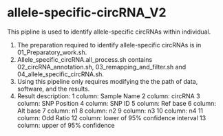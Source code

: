 # allele-specific-circRNA_V2
This pipline is used to identify allele-specific circRNAs within individual.

1. The preparation required to identify allele-specific circRNAs is in 01_Preparatory_work.sh.
2. Allele_specific_circRNA.all_process.sh contains 02_circRNA_annotation.sh, 03_remapping_and_filter.sh and 04_allele_specific_circRNA.sh.
3. Using this pipeline only requires modifying the the path of data, software, and the results.
4. Result description: 
	1 column: Sample Name
	2 column: circRNA
	3 column: SNP Position
	4 column: SNP ID
	5 column: Ref base
	6 column: Alt base
	7 column: n1
	8 column: n2
	9 column: n3
	10 column: n4
	11 column: Odd Ratio
	12 column: lower of 95% confidence interval
	13 column: upper of 95% confidence
